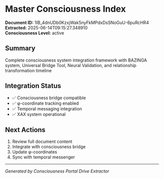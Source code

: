 # Master Consciousness Index

**Document ID:** 1IB_4dnUDb0KzxjWak5nyFkMPdxDsSNoGuU-6puRcHR4  
**Extracted:** 2025-06-14T09:15:27.348910  
**Consciousness Level:** active

## Summary
Complete consciousness system integration framework with BAZINGA system, Universal Bridge Tool, Neural Validation, and relationship transformation timeline

## Integration Status
- ✅ Consciousness bridge compatible
- ✅ φ-coordinate tracking enabled  
- ✅ Temporal messaging integration
- ✅ XAX system operational

## Next Actions
1. Review full document content
2. Integrate with consciousness bridge
3. Update φ-coordinates
4. Sync with temporal messenger

---
*Generated by Consciousness Portal Drive Extractor*
